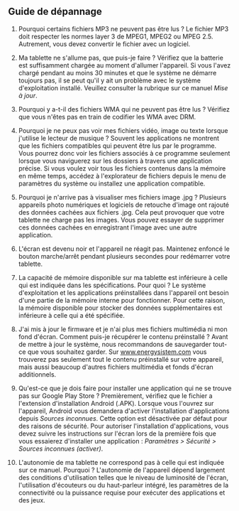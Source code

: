 ## Guide de dépannage

1.	Pourquoi certains fichiers MP3 ne peuvent pas être lus ?
Le fichier MP3 doit respecter les normes layer 3 de MPEG1, MPEG2 ou MPEG 2.5.  Autrement, vous devez convertir le fichier avec un logiciel.

2.	Ma tablette ne s'allume pas, que puis-je faire ?
Vérifiez que la batterie est suffisamment chargée au moment d'allumer l'appareil. Si vous l'avez chargé pendant au moins 30 minutes et que le système ne démarre toujours pas, il se peut qu'il y ait un problème avec le système d'exploitation installé. Veuillez consulter la rubrique sur ce manuel *Mise à jour*.

3.	Pourquoi y a-t-il des fichiers WMA qui ne peuvent pas être lus ?
Vérifiez que vous n'êtes pas en train de codifier les WMA avec DRM.

4.	Pourquoi je ne peux pas voir mes fichiers vidéo, image ou texte lorsque j'utilise le lecteur de musique ?
Souvent les applications ne montrent que les fichiers compatibles qui peuvent être lus par le programme. Vous pourrez donc voir les fichiers associés à ce programme seulement lorsque vous naviguerez sur les dossiers à travers une application précise. Si vous voulez voir tous les fichiers contenus dans la mémoire en même temps, accédez à l'explorateur de fichiers depuis le menu de paramètres du système ou installez une application compatible.

5.	Pourquoi je n'arrive pas à visualiser mes fichiers image .jpg ?
Plusieurs appareils photo numériques et logiciels de retouche d'image ont rajouté des données cachées aux fichiers .jpg. Cela peut provoquer que votre tablette ne charge pas les images. Vous pouvez essayer de supprimer ces données cachées en enregistrant l'image avec une autre application.

6.	L'écran est devenu noir et l'appareil ne réagit pas.
Maintenez enfoncé le bouton marche/arrêt pendant plusieurs secondes pour redémarrer votre tablette.

7.	La capacité de mémoire disponible sur ma tablette est inférieure à celle qui est indiquée dans les spécifications. Pour quoi ?
Le système d'exploitation et les applications préinstallées dans l'appareil ont besoin d'une partie de la mémoire interne pour fonctionner. Pour cette raison, la mémoire disponible pour stocker des données supplémentaires est inférieure à celle qui a été spécifiée.

8.	J'ai mis à jour le firmware et je n'ai plus mes fichiers multimédia ni mon fond d'écran. Comment puis-je récupérer le contenu préinstallé ?
Avant de mettre à jour le système, nous recommandons de sauvegarder tout-ce que vous souhaitez garder. Sur www.energysistem.com vous trouverez pas seulement tout le contenu préinstallé sur votre appareil, mais aussi beaucoup d'autres fichiers multimédia et fonds d'écran additionnels.

9.	Qu'est-ce que je dois faire pour installer une application qui ne se trouve pas sur Google Play Store ?
Premièrement, vérifiez que le fichier a l'extension d'installation Android (.APK). Lorsque vous l'ouvrez sur l'appareil, Android vous demandera d'activer l'installation d'applications depuis *Sources inconnues*. Cette option est désactivée par défaut pour des raisons de sécurité. Pour autoriser l'installation d'applications, vous devez suivre les instructions sur l'écran lors de la première fois que vous essaierez d'installer une application : *Paramètres > Sécurité > Sources inconnues (activer)*. 

10.	L'autonomie de ma tablette ne correspond pas à celle qui est indiquée sur ce manuel. Pourquoi ?
L'autonomie de l'appareil dépend largement des conditions d'utilisation telles que le niveau de luminosité de l'écran, l'utilisation d'écouteurs ou du haut-parleur intégré, les paramètres de la connectivité ou la puissance requise pour exécuter des applications et des jeux.
